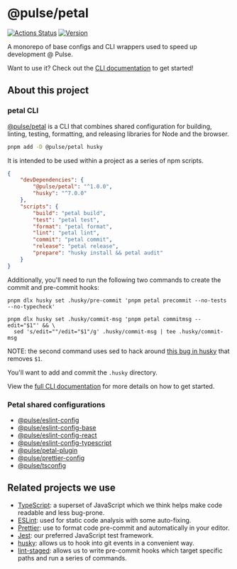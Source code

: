 # @pulse/petal

[![Actions Status](https://github.com/pulseflow/petal/workflows/Tests/badge.svg)](https://github.com/pulseflow/petal/actions)
[![Version](https://img.shields.io/npm/v/@pulse/petal.svg)](https://www.npmjs.com/package/@pulse/petal)

A monorepo of base configs and CLI wrappers used to speed up development @ Pulse.

Want to use it? Check out the [CLI documentation](https://github.com/pulseflow/petal/blob/main/packages/petal) to get started!

## About this project

### petal CLI

[@pulse/petal](./packages/petal) is a CLI that combines shared configuration for building, linting, testing, formatting, and releasing libraries for Node and the browser.

```bash
pnpm add -D @pulse/petal husky
```

It is intended to be used within a project as a series of npm scripts.

```json
{
	"devDependencies": {
		"@pulse/petal": "^1.0.0",
		"husky": "^7.0.0"
	},
	"scripts": {
		"build": "petal build",
		"test": "petal test",
		"format": "petal format",
		"lint": "petal lint",
		"commit": "petal commit",
		"release": "petal release",
		"prepare": "husky install && petal audit"
	}
}
```

Additionally, you'll need to run the following two commands to create the commit and pre-commit hooks:

```shell
pnpm dlx husky set .husky/pre-commit 'pnpm petal precommit --no-tests --no-typecheck'

pnpm dlx husky set .husky/commit-msg 'pnpm petal commitmsg --edit="$1"' && \
  sed 's/edit=""/edit="$1"/g' .husky/commit-msg | tee .husky/commit-msg
```

NOTE: the second command uses sed to hack around [this bug in husky](https://github.com/typicode/husky/issues/1019) that removes `$1`.

You'll want to add and commit the `.husky` directory.

View the [full CLI documentation](./packages/petal) for more details on how to get started.

### Petal shared configurations

- [@pulse/eslint-config](./packages/eslint-config)
- [@pulse/eslint-config-base](./packages/eslint-config-base)
- [@pulse/eslint-config-react](./packages/eslint-config-react)
- [@pulse/eslint-config-typescript](./packages/eslint-config-typescript)
- [@pulse/petal-plugin](./packages/petal-plugin)
- [@pulse/prettier-config](./packages/prettier-config)
- [@pulse/tsconfig](./packages/tsconfig)

## Related projects we use

- [TypeScript]: a superset of JavaScript which we think helps make code readable and less bug-prone.
- [ESLint]: used for static code analysis with some auto-fixing.
- [Prettier]: use to format code pre-commit and automatically in your editor.
- [Jest]: our preferred JavaScript test framework.
- [husky]: allows us to hook into git events in a convenient way.
- [lint-staged]: allows us to write pre-commit hooks which target specific paths and run a series of commands.

[eslint]: https://eslint.org/
[typescript]: https://www.typescriptlang.org/
[prettier]: https://prettier.io/
[jest]: https://jestjs.io/
[husky]: https://github.com/typicode/husky
[lint-staged]: https://github.com/okonet/lint-staged
